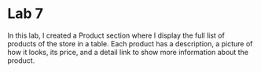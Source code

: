 # Lab 7
In this lab, I created a Product section where I display the full list of products of the store in a table. Each product has a description, a picture of how it looks, its price, and a detail link to show more information about the product. 
